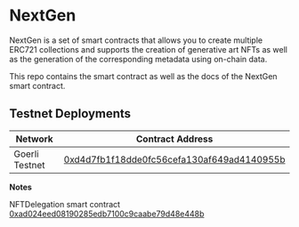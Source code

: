 # NextGen

NextGen is a set of smart contracts that allows you to create multiple ERC721 collections and supports the creation of generative art NFTs as well as the generation of the corresponding metadata using on-chain data.

This repo contains the smart contract as well as the docs of the NextGen smart contract.

## Testnet Deployments

Network  | Contract Address 
------------- | ------------- 
Goerli Testnet | [0xd4d7fb1f18dde0fc56cefa130af649ad4140955b](https://goerli.etherscan.io/address/0xd4d7fb1f18dde0fc56cefa130af649ad4140955b)

**Notes**

NFTDelegation smart contract [0xad024eed08190285edb7100c9caabe79d48e448b](https://goerli.etherscan.io/address/0xad024eed08190285edb7100c9caabe79d48e448b)

